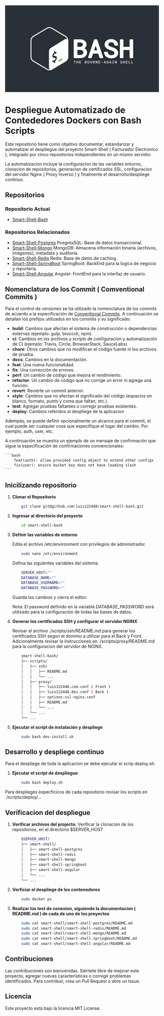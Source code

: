 ![Logo del Projecto](./resources/logo.png)

# Despliegue Automatizado de Contededores Dockers con Bash Scripts

Este repositorio tiene como objetivo documentar, estandarizar y automatizar el despliegue del proyecto Smart-Shell ( Facturador Electronico ), integrado por cinco repositorios independientes en un mismo servidor.

La automatizacion incluye la configuracion de las variables entorno, clonacion de repositorios, generacion de certificados SSL, configuracion del servidor Nginx ( Proxy Inverso ) y finalmente el desarrollo/despliege continuo.
  
## Repositorios

### Repositorio Actual
- [Smart-Shell-Bash](git@github.com:luis122448/smart-shell-bash)

### Repositorios Relacionados

- [Smart-Shell-Postgres](git@github.com:luis122448/smart-shell-postgres)
PosgresSQL: Base de datos transaccional.
- [Smart-Shell-Mongo](git@github.com:luis122448/smart-shell-mongo)
MongoDB: Almacena información binaria (archivos, imágenes), metadata y auditoria.
- [Smart-Shell-Redis](git@github.com:luis122448/smart-shell-redis)
Redis: Base de datos de caching.
- [Smart-Shell-SpringBoot](git@github.com:luis122448/smart-shell-springboot)
SpringBoot: BackEnd para la logica de negocio y reporteria.
- [Smart-Shell-Angular](git@github.com:luis122448/smart-shell-angular)
Angular: FrontEnd para la interfaz de usuario.

## Nomenclatura de los Commit ( Comventional Commits )

Para el control de versiones se ha utilizado la nomenclatura de los commits de acuerdo a la especificación de [Conventional Commits](https://www.conventionalcommits.org/en/v1.0.0/). A continuación se detallan los prefijos utilizados en los commits y su significado:

- **build**: Cambios que afectan el sistema de construcción o dependencias externas (ejemplo: gulp, broccoli, npm).
- **ci**: Cambios en los archivos y scripts de configuración y automatización de CI (ejemplo: Travis, Circle, BrowserStack, SauceLabs).
- **chore**: Otros cambios que no modifican el código fuente ni los archivos de prueba.
- **docs**: Cambios en la documentación.
- **feat**: Una nueva funcionalidad.
- **fix**: Una corrección de errores.
- **perf**: Un cambio de código que mejora el rendimiento.
- **refactor**: Un cambio de código que no corrige un error ni agrega una función.
- **revert**: Revierte un commit anterior.
- **style**: Cambios que no afectan el significado del código (espacios en blanco, formato, punto y coma que faltan, etc.).
- **test**: Agregar pruebas faltantes o corregir pruebas existentes.
- **deploy**: Cambios referidos al despliege de la aplicacion

Adempàs, se puede definir opcionalmente un alcance para el commit, el cual puede ser cualquier cosa que especifique el lugar del cambio. Por ejemplo, auth, user, etc.

A continuación se muestra un ejemplo de un mensaje de confirmación que sigue la especificación de confirmaciones convencionales:

    ```bash
        feat(auth): allow provided config object to extend other configs
        fix(user): ensure bucket key does not have leading slash
    ```

## Inicilizando repositorio

1. **Clonar el Repositorio**
   
    ```bash
        git clone git@github.com:luis122448/smart-shell-bash.git
    ```

2. **Ingresar al directorio del proyecto**
        
    ```bash
        cd smart-shell-bash
    ```

3. **Definir las variables de entorno**
    
    Edita el archivo /etc/environment con privilegios de administrador.
    
    ```bash
        sudo nano /etc/environment
    ```
    
    Defina las siguientes variables del sistema.
    
    ```bash
        SERVER_HOST=""
        DATABASE_NAME=""
        DATABASE_USERNAME=""
        DATABASE_PASSWORD=""
    ```

    Guarda los cambios y cierra el editor.
    
    Nota: El password definido en la variable *DATABASE_PASSWORD* será utilizado para la configuración de todas las bases de datos.

4. **Generar los certificados SSH y configurar el servidor NGINX**

    Revisar el archivo ./scripts/ssh/README.md para generar los certificados SSH segun el dominio a utilizar para el Back y Front.
    Adicionalmente revisar la instrucciones en ./scripts/proxy/README.md para la configuracion del servidor de NGINX.

    ```bash
        smart-shell-bash/
        ├── scripts/
        │   ├── ssh/
        │   │   ├── README.md
        │   │   └── ...
        │   ├── proxy/
        │   │   ├── luis122448.com.conf ( Front )
        │   │   ├── luis122448.dev.conf ( Back )
        │   │   ├── options-ssl-nginx.conf
        │   │   ├── README.md
        │   │   └── ...
        │   └── ...
        └── ...
    ```

5. **Ejecutar el script de instalación y despliege**
    
    ```bash
        sudo bash dev-install.sh
    ```

## Desarrollo y despliege continuo

Para el despliege de toda la aplicacion se debe ejecutar el scrip deploy.sh.

1. **Ejecutar el script de despliegue**
    
    ```bash
        sudo bash deploy.sh
    ```

Para desplieges especficicos de cada repositorio revisar los scripts en ./scripts/deploy/... 

## Verificacion del despliegue

1. **Verificar archivos del projecto:**
    Verificar la clonacion de los repositorios, en el directorio $SERVER_HOST

    ```bash
        $SERVER_HOST/
        ├── smart-shell/
        │   ├── smart-shell-postgres
        │   ├── smart-shell-redis
        │   ├── smart-shell-mongo
        │   ├── smart-shell-springboot
        │   ├── smart-shell-angular
        │   └── ...
        └── ...
    ```

2.  **Verficiar el despliege de los contenedores**
    
    ```bash
        sudo docker ps
    ```
    
3. **Realizar los test de conexion, siguiendo la documentacion ( README.md ) de cada de uno de los proyectos**

    ```bash
        sudo cat smart-shell/smart-shell-postgres/README.md
        sudo cat smart-shell/smart-shell-redis/README.md
        sudo cat smart-shell/smart-shell-mongo/README.md
        sudo cat smart-shell/smart-shell-springboot/README.md
        sudo cat smart-shell/smart-shell-angular/README.md
    ```

## Contribuciones
Las contribuciones son bienvenidas. Siéntete libre de mejorar este proyecto, agregar nuevas características o corregir problemas identificados. Para contribuir, crea un Pull Request o abre un Issue.

## Licencia
Este proyecto está bajo la licencia MIT License.